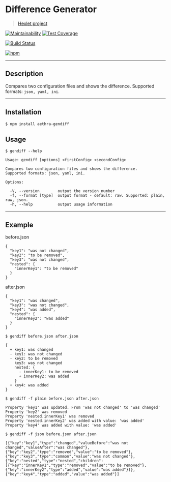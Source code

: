 # Difference Generator

> [Hexlet project](https://ru.hexlet.io/projects)

[![Maintainability](https://api.codeclimate.com/v1/badges/028c2d2a25f316882a5b/maintainability)](https://codeclimate.com/github/AndreyMork/gendiff/maintainability)
[![Test Coverage](https://api.codeclimate.com/v1/badges/028c2d2a25f316882a5b/test_coverage)](https://codeclimate.com/github/AndreyMork/gendiff/test_coverage)

[![Build Status](https://travis-ci.org/AndreyMork/gendiff.svg?branch=master)](https://travis-ci.org/AndreyMork/gendiff)

[![npm](https://img.shields.io/npm/v/aethra-gendiff.svg?style=flat)](https://www.npmjs.com/package/aethra-gendiff)

***
## Description

Compares two configuration files and shows the difference.
Supported formats: ```json, yaml, ini```.

***
## Installation

```$ npm install aethra-gendiff```

## Usage

```$ gendiff --help```

    Usage: gendiff [options] <firstConfig> <secondConfig>

    Compares two configuration files and shows the difference.
    Supported formats: json, yaml, ini.

    Options:

      -V, --version        output the version number
      -f, --format [type]  output format - default: raw. Supported: plain, raw, json.
      -h, --help           output usage information
***
## Example

before.json

    {
      "key1": "was not changed",
      "key2": "to be removed",
      "key3": "was not changed",
      "nested": {
        "innerKey1": "to be removed"
      }
    }

after.json

    {
      "key1": "was changed",
      "key3": "was not changed",
      "key4": "was added",
      "nested": {
        "innerKey2": "was added"
      }
    }

```$ gendiff before.json after.json```

    {
      + key1: was changed
      - key1: was not changed
      - key2: to be removed
        key3: was not changed
        nested: {
          - innerKey1: to be removed
          + innerKey2: was added
        }
      + key4: was added
    }

```$ gendiff -f plain before.json after.json```

    Property 'key1' was updated. From 'was not changed' to 'was changed'
    Property 'key2' was removed
    Property 'nested.innerKey1' was removed
    Property 'nested.innerKey2' was added with value: 'was added'
    Property 'key4' was added with value: 'was added'

```$ gendiff -f json before.json after.json```

    [{"key":"key1","type":"changed","valueBefore":"was not changed","valueAfter":"was changed"},{"key":"key2","type":"removed","value":"to be removed"},{"key":"key3","type":"common","value":"was not changed"},{"key":"nested","type":"nested","children":[{"key":"innerKey1","type":"removed","value":"to be removed"},{"key":"innerKey2","type":"added","value":"was added"}]},{"key":"key4","type":"added","value":"was added"}]
